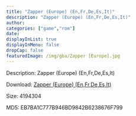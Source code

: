 ```yaml
---
title: "Zapper (Europe) (En,Fr,De,Es,It)"
description: "Zapper (Europe) (En,Fr,De,Es,It)"
author: 
categories: ["game","rom"]
date: 
displayInList: true
displayInMenu: false
dropCap: false
featuredImage: /img/gba/Zapper [Europe].jpg
---
```


Description: Zapper (Europe) (En,Fr,De,Es,It)

Download: <a style="text-decoration:underline;" href="https://mega.nz/#!CTZ0UaIK!fc7ZuTU4EXflXiJJ_wzLQXaZyiU6xTsr8ap4UxoNAGQ" target = "_blank" rel = "nofollow" > Zapper (Europe) (En,Fr,De,Es,It)</a>

Size: 4194304

MD5: EB7BA1C777B946BD9842B6238676F799

